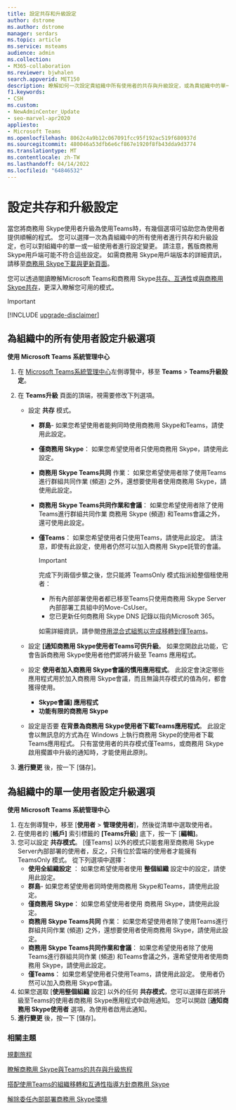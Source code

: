 ```yaml
---
title: 設定共存和升級設定
author: dstrome
ms.author: dstrome
manager: serdars
ms.topic: article
ms.service: msteams
audience: admin
ms.collection:
- M365-collaboration
ms.reviewer: bjwhalen
search.appverid: MET150
description: 瞭解如何一次設定貴組織中所有使用者的共存與升級設定，或為貴組織中的單一或一組使用者設定共存和升級設定。
f1.keywords:
- CSH
ms.custom:
- NewAdminCenter_Update
- seo-marvel-apr2020
appliesto:
- Microsoft Teams
ms.openlocfilehash: 8062c4a9b12c067091fcc95f192ac519f680937d
ms.sourcegitcommit: 480046a53dfb6e6cf867e1920f8fb43dda9d3774
ms.translationtype: MT
ms.contentlocale: zh-TW
ms.lasthandoff: 04/14/2022
ms.locfileid: "64846532"
---
```

# <a name="set-your-coexistence-and-upgrade-settings"></a>設定共存和升級設定


當您將商務用 Skype使用者升級為使用Teams時，有幾個選項可協助您為使用者提供順暢的程式。 您可以選擇一次為貴組織中的所有使用者進行共存和升級設定，也可以對組織中的單一或一組使用者進行設定變更。 請注意，舊版商務用 Skype用戶端可能不符合這些設定。 如需商務用 Skype用戶端版本的詳細資訊，請移至[商務用 Skype下載與更新頁面](/skypeforbusiness/software-updates)。 

您可以透過閱讀瞭解Microsoft Teams和商務用 Skype[共存、互通性](teams-and-skypeforbusiness-coexistence-and-interoperability.md)或[與商務用 Skype共存](coexistence-chat-calls-presence.md)，更深入瞭解您可用的模式。  

> [!IMPORTANT]
> [!INCLUDE [upgrade-disclaimer](includes/upgrade-disclaimer.md)]


## <a name="set-upgrade-options-for-all-users-in-your-organization"></a>為組織中的所有使用者設定升級選項

 **使用 Microsoft Teams 系統管理中心**

1. 在 [Microsoft Teams系統管理中心](https://admin.teams.microsoft.com/)左側導覽中，移至 **Teams**  >  **Teams升級設定**。 

2. 在 **Teams升級** 頁面的頂端，視需要修改下列選項。

    - 設定 **共存** 模式。
        - **群島**- 如果您希望使用者能夠同時使用商務用 Skype和Teams，請使用此設定。
        - **僅商務用 Skype**： 如果您希望使用者只使用商務用 Skype，請使用此設定。
        - **商務用 Skype Teams共同** 作業： 如果您希望使用者除了使用Teams進行群組共同作業 (頻道) 之外，還想要使用者使用商務用 Skype，請使用此設定。
        - **商務用 Skype Teams共同作業和會議**： 如果您希望使用者除了使用Teams進行群組共同作業 商務用 Skype (頻道) 和Teams會議之外，還可使用此設定。
        - **僅Teams**： 如果您希望使用者只使用Teams，請使用此設定。 請注意，即使有此設定，使用者仍然可以加入商務用 Skype託管的會議。

          > [!IMPORTANT]
          > 完成下列兩個步驟之後，您只能將 TeamsOnly 模式指派給整個租使用者：
          >  - 所有內部部署使用者都已移至Teams只使用商務用 Skype Server內部部署工具組中的Move-CsUser。
          >  - 您已更新任何商務用 Skype DNS 記錄以指向Microsoft 365。 
          >
          > 如需詳細資訊，請參閱[停用混合式組態以完成移轉到僅Teams](/skypeforbusiness/hybrid/cloud-consolidation-disabling-hybrid)。
        
    - 設定 **[通知商務用 Skype使用者Teams可供升級**。 如果您開啟此功能，它會告訴商務用 Skype使用者他們即將升級至 Teams 應用程式。

    - 設定 **使用者加入商務用 Skype會議的慣用應用程式**。 此設定會決定哪些應用程式用於加入商務用 Skype會議，而且無論共存模式的值為何，都會獲得使用。
      - **Skype會議] 應用程式**
      - **功能有限的商務用 Skype**

    - 設定是否要 **在背景為商務用 Skype使用者下載Teams應用程式**。 此設定會以無訊息的方式為在 Windows 上執行商務用 Skype的使用者下載Teams應用程式。 只有當使用者的共存模式僅Teams，或商務用 Skype啟用擱置中升級的通知時，才能使用此原則。

3. **進行變更** 後，按一下 [儲存]。

## <a name="set-upgrade-options-for-a-single-user-in-your-organization"></a>為組織中的單一使用者設定升級選項

 **使用 Microsoft Teams 系統管理中心**

1. 在左側導覽中，移至 [**使用者**  >  **管理使用者**]，然後從清單中選取使用者。 
2. 在使用者的 [**帳戶]** 索引標籤的 **[Teams升級**] 底下，按一下 [**編輯]**。
3. 您可以設定 **共存模式**。 [僅Teams] 以外的模式只能套用至商務用 Skype Server內部部署的使用者，反之，只有位於雲端的使用者才能擁有 TeamsOnly 模式。  從下列選項中選擇：
     - **使用全組織設定** ： 如果您希望使用者使用 **整個組織** 設定中的設定，請使用此設定。 
     - **群島**- 如果您希望使用者同時使用商務用 Skype和Teams，請使用此設定。 
     - **僅商務用 Skype**： 如果您希望使用者使用 商務用 Skype，請使用此設定。
     - **商務用 Skype Teams共同** 作業： 如果您希望使用者除了使用Teams進行群組共同作業 (頻道) 之外，還想要使用者使用商務用 Skype，請使用此設定。
      - **商務用 Skype Teams共同作業和會議**： 如果您希望使用者除了使用Teams進行群組共同作業 (頻道) 和Teams會議之外，還希望使用者使用商務用 Skype，請使用此設定。
     - **僅Teams**： 如果您希望使用者只使用Teams，請使用此設定。 使用者仍然可以加入商務用 Skype會議。
4. 如果您選取 [**使用整個組織** 設定] 以外的任何 **共存模式**，您可以選擇在即將升級至Teams的使用者商務用 Skype應用程式中啟用通知。 您可以開啟 [**通知商務用 Skype使用者** 選項，為使用者啟用此通知。
5. **進行變更** 後，按一下 [儲存]。

### <a name="related-topics"></a>相關主題
[規劃旅程](upgrade-plan-journey.md)

[瞭解商務用 Skype與Teams的共存與升級旅程](upgrade-and-coexistence-of-skypeforbusiness-and-teams.md)

[搭配使用Teams的組織移轉和互通性指導方針商務用 Skype](migration-interop-guidance-for-teams-with-skype.md)

[解除委任內部部署商務用 Skype環境](/skypeforbusiness/hybrid/decommission-on-prem-overview)

